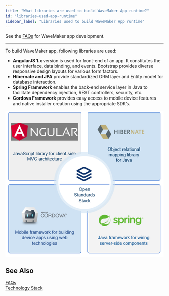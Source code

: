 ```yaml
---
title: "What libraries are used to build WaveMaker App runtime?"
id: "libraries-used-app-runtime"
sidebar_label: "Libraries used to build WaveMaker App runtime"
---
```

See the [FAQs](/learn/app-development/wavemaker-app-development-faqs) for WaveMaker app development.      

---

To build WaveMaker app, following libraries are used:

- **AngularJS 1.x** version is used for front-end of an app. It constitutes the user interface, data binding, and events. Bootstrap provides diverse responsive design layouts for various form factors.
- **Hibernate and JPA** provide standardized ORM layer and Entity model for database interaction.
- **Spring Framework** enables the back-end service layer in Java to facilitate dependency injection, REST controllers, security, etc.
- **Cordova Framework** provides easy access to mobile device features and native installer creation using the appropriate SDK’s.
    
[![](/learn/assets/OS_Technology_Stack.png)](/learn/assets/OS_Technology_Stack.png)
    
## See Also
[FAQs](/learn/app-development/wavemaker-app-development-faqs)  
[Technology Stack](/learn/app-development/wavemaker-overview/platform-overview/#technology-stack)

